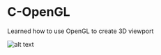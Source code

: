 # C-OpenGL
Learned how to use OpenGL to create 3D viewport 

![alt text](https://github.com/nataliaas/C-OpenGL/blob/main/OpenGl_Window.png!raw=true)

